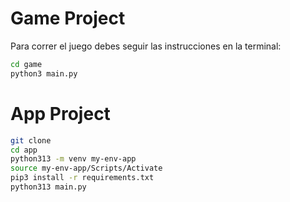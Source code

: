 # Game Project

Para correr el juego debes seguir las instrucciones en la terminal:

```sh
cd game
python3 main.py
```

# App Project

```sh
git clone
cd app
python313 -m venv my-env-app
source my-env-app/Scripts/Activate
pip3 install -r requirements.txt
python313 main.py
```

